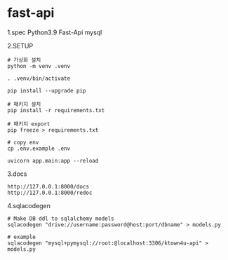 # fast-api

1.spec
    Python3.9
    Fast-Api
    mysql

2.SETUP

    # 가상화 설치 
    python -m venv .venv

    . .venv/bin/activate

    pip install --upgrade pip

    # 패키지 설치
    pip install -r requirements.txt

    # 패키지 export
    pip freeze > requirements.txt

    # copy env
    cp .env.example .env

    uvicorn app.main:app --reload
    
3.docs

    http://127.0.0.1:8000/docs
    http://127.0.0.1:8000/redoc
    

4.sqlacodegen

    # Make DB ddl to sqlalchemy models
    sqlacodegen "drive://username:password@host:port/dbname" > models.py

    # example
    sqlacodegen "mysql+pymysql://root:@localhost:3306/ktown4u-api" > models.py